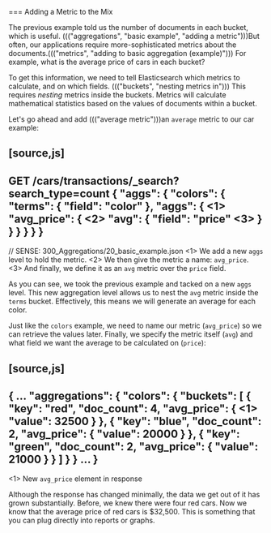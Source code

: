 
=== Adding a Metric to the Mix

The previous example told us the number of documents in each bucket, which is
useful.  ((("aggregations", "basic example", "adding a metric")))But often, our applications require more-sophisticated metrics about
the documents.((("metrics", "adding to basic aggregation (example)"))) For example, what is the average price of cars in each bucket?

To get this information, we need to tell Elasticsearch which metrics to calculate,
and on which fields. ((("buckets", "nesting metrics in"))) This requires _nesting_ metrics inside the buckets.
Metrics will calculate mathematical statistics based on the values of documents
within a bucket.

Let's go ahead and add ((("average metric")))an `average` metric to our car example:

[source,js]
--------------------------------------------------
GET /cars/transactions/_search?search_type=count
{
   "aggs": {
      "colors": {
         "terms": {
            "field": "color"
         },
         "aggs": { <1>
            "avg_price": { <2>
               "avg": {
                  "field": "price" <3>
               }
            }
         }
      }
   }
}
--------------------------------------------------
// SENSE: 300_Aggregations/20_basic_example.json
<1> We add a new `aggs` level to hold the metric.
<2> We then give the metric a name: `avg_price`.
<3> And finally, we define it as an `avg` metric over the `price` field.

As you can see, we took the previous example and tacked on a new `aggs` level.
This new aggregation level allows us to nest the `avg` metric inside the
`terms` bucket.  Effectively, this means we will generate an average for each
color.

Just like the `colors` example, we need to name our metric (`avg_price`) so we
can retrieve the values later.  Finally, we specify the metric itself (`avg`)
and what field we want the average to be calculated on (`price`):

[source,js]
--------------------------------------------------
{
...
   "aggregations": {
      "colors": {
         "buckets": [
            {
               "key": "red",
               "doc_count": 4,
               "avg_price": { <1>
                  "value": 32500
               }
            },
            {
               "key": "blue",
               "doc_count": 2,
               "avg_price": {
                  "value": 20000
               }
            },
            {
               "key": "green",
               "doc_count": 2,
               "avg_price": {
                  "value": 21000
               }
            }
         ]
      }
   }
...
}
--------------------------------------------------
<1> New `avg_price` element in response

Although the response has changed minimally, the data we get out of it has grown
substantially.  Before, we knew there were four red cars.  Now we know that the
average price of red cars is $32,500.  This is something that you can plug directly
into reports or graphs.
